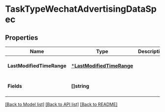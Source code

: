 # TaskTypeWechatAdvertisingDataSpec

## Properties
Name | Type | Description | Notes
------------ | ------------- | ------------- | -------------
**LastModifiedTimeRange** | [***LastModifiedTimeRange**](last_modified_time_range.md) |  | [optional] [default to null]
**Fields** | **[]string** |  | [optional] [default to null]

[[Back to Model list]](../README.md#documentation-for-models) [[Back to API list]](../README.md#documentation-for-api-endpoints) [[Back to README]](../README.md)


